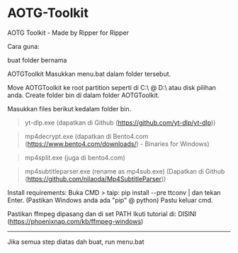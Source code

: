 # AOTG-Toolkit
AOTG Toolkit - Made by Ripper for Ripper

Cara guna:

buat folder bernama

AOTGToolkit
Masukkan menu.bat dalam folder tersebut.

Move AOTGToolkit ke root partition seperti di C:\ @ D:\ atau disk pilihan anda.
Create folder bin di dalam folder AOTGToolkit.

Masukkan files berikut kedalam folder bin.
> yt-dlp.exe (dapatkan di Github (https://github.com/yt-dlp/yt-dlp))

> mp4decrypt.exe (dapatkan di Bento4.com (https://www.bento4.com/downloads/) - Binaries for Windows)

> mp4split.exe (juga di bento4.com)

> mp4subtitleparser.exe (rename as mp4sub.exe) (Dapatkan di Github (https://github.com/nilaoda/Mp4SubtitleParser))

Install requirements:
Buka CMD > taip:
pip install --pre ttconv
 | dan tekan Enter.
(Pastikan Windows anda ada "pip" @ python)
Pastu keluar cmd.

Pastikan ffmpeg dipasang dan di set PATH
Ikuti tutorial di: DISINI (https://phoenixnap.com/kb/ffmpeg-windows) 

--------------------------------------------------

Jika semua step diatas dah buat, run menu.bat
